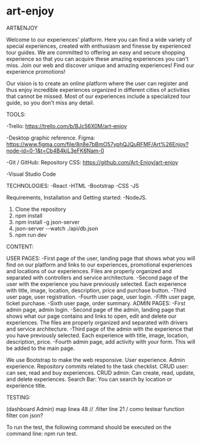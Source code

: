 # art-enjoy
ART&ENJOY

Welcome to our experiences' platform. Here you can find a wide variety of special experiences, created with enthusiasm and finesse by experienced tour guides. We are committed to offering an easy and secure shopping experience so that you can acquire these amazing experiences you can't miss. Join our web and discover unique and amazing experiences! Find our experience promotions!

Our vision is to create an online platform where the user can register and thus enjoy incredible experiences organized in different cities of activities that cannot be missed. Most of our experiences include a specialized tour guide, so you don't miss any detail.

TOOLS:

-Trello:
https://trello.com/b/BJc56X0M/art-enjoy

-Desktop graphic reference. Figma:
https://www.figma.com/file/8n8e7bBmO57yphQJQuRFMF/Art%26Enjoy?node-id=0-1&t=Cb4B4kiL3eFK6Nam-0

-Git / GitHub:
Repository CSS: https://github.com/Art-Enjoy/art-enjoy

-Visual Studio Code

TECHNOLOGIES:
-React
-HTML
-Bootstrap
-CSS
-JS



Requirements, Installation and Getting started:
-NodeJS.

1) Clone the repository
2) npm install
3) npm install -g json-server
4) json-server --watch ./api/db.json
5) npm run dev

CONTENT:

USER PAGES:
-First page of the user, landing page that shows what you will find on our platform and links to our experiences, promotional experiences and locations of our experiences.
Files are properly organized and separated with controllers and service architecture.
-Second page of the user with the experience you have previously selected.
Each experience with title, image, location, description, price and purchase button.
-Third user page, user registration.
-Fourth user page, user login.
-Fifth user page, ticket purchase.
-Sixth user page, order summary.
ADMIN PAGES:
-First admin page, admin login.
-Second page of the admin, landing page that shows what our page contains and links to open, edit and delete our experiences.
The files are properly organized and separated with drivers and service architecture.
-Third page of the admin with the experience that you have previously selected.
Each experience with title, image, location, description, price.
-Fourth admin page, add activity with your form. This will be added to the main page.

We use Bootstrap to make the web responsive.
User experience.
Admin experience.
Repository commits related to the task checklist.
CRUD user: can see, read and buy experiences.
CRUD admin: Can create, read, update, and delete experiences.
Search Bar: You can search by location or experience title.

 TESTING:

(dashboard Admin) map linea 48 // .filter line 21 / como testear function filter con json?


To run the test, the following command should be executed on the command line:
 npm run test.
